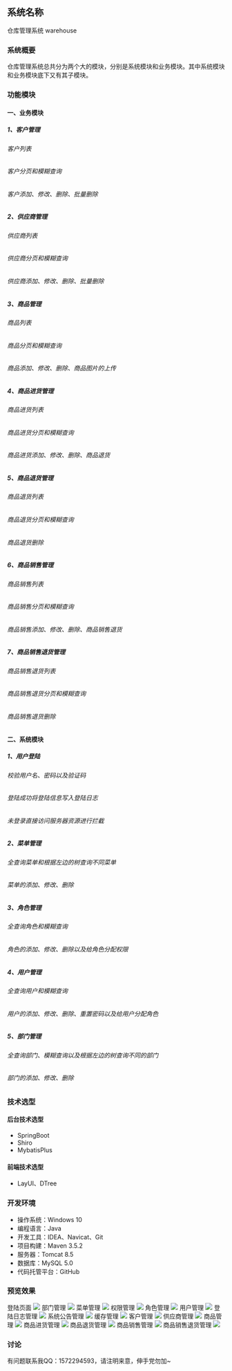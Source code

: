 ## 系统名称 
仓库管理系统 warehouse 
### 系统概要
仓库管理系统总共分为两个大的模块，分别是系统模块和业务模块。其中系统模块和业务模块底下又有其子模块。
### 功能模块
#### 一、业务模块
##### 1、客户管理
###### 客户列表
###### 客户分页和模糊查询
###### 客户添加、修改、删除、批量删除
##### 2、供应商管理
###### 供应商列表
###### 供应商分页和模糊查询
###### 供应商添加、修改、删除、批量删除
##### 3、商品管理
###### 商品列表
###### 商品分页和模糊查询
###### 商品添加、修改、删除、商品图片的上传
##### 4、商品进货管理
###### 商品进货列表
###### 商品进货分页和模糊查询
###### 商品进货添加、修改、删除、商品退货
##### 5、商品退货管理
###### 商品退货列表
###### 商品退货分页和模糊查询
###### 商品退货删除
##### 6、商品销售管理
###### 商品销售列表
###### 商品销售分页和模糊查询
###### 商品销售添加、修改、删除、商品销售退货
##### 7、商品销售退货管理
###### 商品销售退货列表
###### 商品销售退货分页和模糊查询
###### 商品销售退货删除
#### 二、系统模块
##### 1、用户登陆
###### 校验用户名、密码以及验证码
###### 登陆成功将登陆信息写入登陆日志
###### 未登录直接访问服务器资源进行拦截
##### 2、菜单管理
###### 全查询菜单和根据左边的树查询不同菜单
###### 菜单的添加、修改、删除
##### 3、角色管理
###### 全查询角色和模糊查询
###### 角色的添加、修改、删除以及给角色分配权限
##### 4、用户管理
###### 全查询用户和模糊查询
###### 用户的添加、修改、删除、重置密码以及给用户分配角色
##### 5、部门管理
###### 全查询部门、模糊查询以及根据左边的树查询不同的部门
###### 部门的添加、修改、删除

### 技术选型
#### 后台技术选型
* SpringBoot
* Shiro
* MybatisPlus
#### 前端技术选型
* LayUI、DTree

### 开发环境
* 操作系统：Windows 10
* 编程语言：Java
* 开发工具：IDEA、Navicat、Git
* 项目构建：Maven 3.5.2
* 服务器：Tomcat 8.5
* 数据库：MySQL 5.0
* 代码托管平台：GitHub

### 预览效果
登陆页面
![](https://github.com/Qinchuan008/warehouse-master/blob/master/src/main/resources/static/images/login.png)
部门管理
![](https://github.com/Qinchuan008/warehouse-master/blob/master/src/main/resources/static/images/dept.png)
菜单管理
![](https://github.com/Qinchuan008/warehouse-master/blob/master/src/main/resources/static/images/menu.png)
权限管理
![](https://github.com/Qinchuan008/warehouse-master/blob/master/src/main/resources/static/images/permission.png)
角色管理
![](https://github.com/Qinchuan008/warehouse-master/blob/master/src/main/resources/static/images/role.png)
用户管理
![](https://github.com/Qinchuan008/warehouse-master/blob/master/src/main/resources/static/images/user.png)
登陆日志管理
![](https://github.com/Qinchuan008/warehouse-master/blob/master/src/main/resources/static/images/loginfo.png)
系统公告管理
![](https://github.com/Qinchuan008/warehouse-master/blob/master/src/main/resources/static/images/notice.png)
缓存管理
![](https://github.com/Qinchuan008/warehouse-master/blob/master/src/main/resources/static/images/cache.png)
客户管理
![](https://github.com/Qinchuan008/warehouse-master/blob/master/src/main/resources/static/images/customer.png)
供应商管理
![](https://github.com/Qinchuan008/warehouse-master/blob/master/src/main/resources/static/images/provider.png)
商品管理
![](https://github.com/Qinchuan008/warehouse-master/blob/master/src/main/resources/static/images/goods.png)
商品进货管理
![](https://github.com/Qinchuan008/warehouse-master/blob/master/src/main/resources/static/images/inport.png)
商品退货管理
![](https://github.com/Qinchuan008/warehouse-master/blob/master/src/main/resources/static/images/output.png)
商品销售管理
![](https://github.com/Qinchuan008/warehouse-master/blob/master/src/main/resources/static/images/sales.png)
商品销售退货管理
![](https://github.com/Qinchuan008/warehouse-master/blob/master/src/main/resources/static/images/salesback.png)

### 讨论
有问题联系我QQ：1572294593，请注明来意，伸手党勿加~
